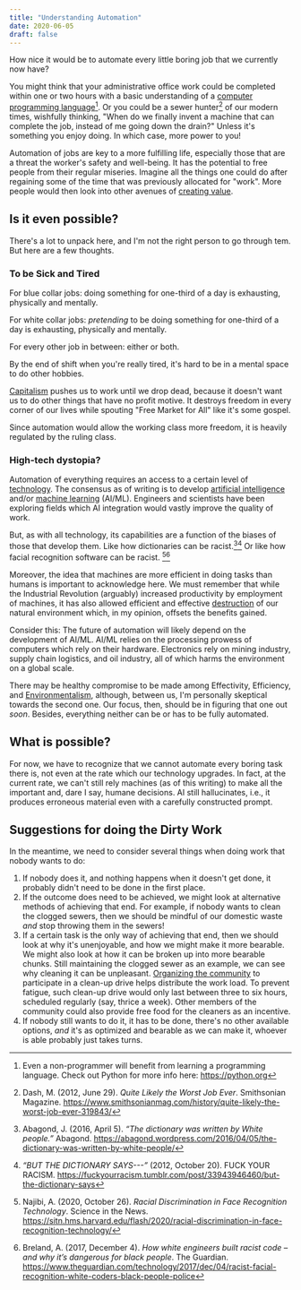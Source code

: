 ```yaml
---
title: "Understanding Automation"
date: 2020-06-05
draft: false
---
```


How nice it would be to automate every little boring job that we
currently now have?

You might think that your administrative office work could be completed
within one or two hours with a basic understanding of a
[computer programming language](/programming)[^python]. Or you could be a sewer
hunter[^sewer hunter] of our modern times, wishfully thinking, "When do
we finally invent a machine that can complete the job, instead of me
going down the drain?" Unless it's something you enjoy doing. In which
case, more power to you!

[^python]: Even a non-programmer will benefit from learning a
programming language. Check out Python for more info here:
https://python.org

[^sewer hunter]: Dash, M. (2012, June 29). *Quite Likely the Worst Job
Ever*. Smithsonian Magazine.
https://www.smithsonianmag.com/history/quite-likely-the-worst-job-ever-319843/

Automation of jobs are key to a more fulfilling life, especially those
that are a threat the worker's safety and well-being. It has the
potential to free people from their regular miseries. Imagine all the
things one could do after regaining some of the time that was previously
allocated for "work". More people would then look into other avenues of
[creating value](/life-value).

## Is it even possible?

There's a lot to unpack here, and I'm not the right person to go through
tem. But here are a few thoughts.

### To be Sick and Tired

For blue collar jobs: doing something for one-third of a day is
exhausting, physically and mentally.

For white collar jobs: *pretending* to be doing something for one-third
of a day is exhausting, physically and mentally.

For every other job in between: either or both.

By the end of shift when you're really tired, it's hard to be in a
mental space to do other hobbies.

[Capitalism](/capitalism) pushes us to work until we drop dead, because
it doesn't want us to do other things that have no profit motive. It
destroys freedom in every corner of our lives while spouting "Free
Market for All" like it's some gospel.

Since automation would allow the working class more freedom, it is
heavily regulated by the ruling class.

### High-tech dystopia?

Automation of everything requires an access to a certain level of
[technology](/technology). The consensus as of writing is to develop
[artificial intelligence](/ai) and/or [machine learning](/ml) (AI/ML).
Engineers and scientists have been exploring fields which AI integration
would vastly improve the quality of work.

But, as with all technology, its capabilities are a function of the
biases of those that develop them. Like how dictionaries can be
racist.[^dict1][^dict2] Or like how facial recognition software can be
racist. [^face1][^face2]

[^dict1]: Abagond, J. (2016, April 5). *“The dictionary was written by
White people.”* Abagond.
https://abagond.wordpress.com/2016/04/05/the-dictionary-was-written-by-white-people/
[^dict2]:*“BUT THE DICTIONARY SAYS---”* (2012, October 20). FUCK YOUR
RACISM.
https://fuckyourracism.tumblr.com/post/33943946460/but-the-dictionary-says
[^face1]: Najibi, A. (2020, October 26). *Racial Discrimination in Face
Recognition Technology*. Science in the News.
https://sitn.hms.harvard.edu/flash/2020/racial-discrimination-in-face-recognition-technology/
[^face2]: Breland, A. (2017, December 4). *How white engineers built
racist code – and why it’s dangerous for black people*. The Guardian.
https://www.theguardian.com/technology/2017/dec/04/racist-facial-recognition-white-coders-black-people-police

Moreover, the idea that machines are more efficient in doing tasks than
humans is important to acknowledge here. We must remember that while the
Industrial Revolution (arguably) increased productivity by employment of
machines, it has also allowed efficient and effective [destruction](/destruction) of our
natural environment which, in my opinion, offsets the benefits gained.

Consider this: The future of automation will likely depend on the
development of AI/ML. AI/ML relies on the processing prowess of
computers which rely on their hardware. Electronics rely on mining
industry, supply chain logistics, and oil industry, all of which harms
the environment on a global scale.

There may be healthy compromise to be made among Effectivity,
Efficiency, and [Environmentalism](/eco-anarchism), although, between
us, I'm personally skeptical towards the second one. Our focus, then,
should be in figuring that one out *soon*. Besides, everything neither
can be or has to be fully automated.

## What is possible?

For now, we have to recognize that we cannot automate every boring task
there is, not even at the rate which our technology upgrades. In fact,
at the current rate, we can't still rely machines (as of this writing)
to make all the important and, dare I say, humane decisions. AI still
hallucinates, i.e., it produces erroneous material even with a carefully
constructed prompt.

## Suggestions for doing the Dirty Work

In the meantime, we need to consider several things when doing work that
nobody wants to do:

1. If nobody does it, and nothing happens when it doesn't get done, it
   probably didn't need to be done in the first place.
2. If the outcome does need to be achieved, we might look at alternative
   methods of achieving that end. For example, if nobody wants to clean
   the clogged sewers, then we should be mindful of our domestic waste
   *and* stop throwing them in the sewers!
3. If a certain task is the only way of achieving that end, then we
   should look at why it's unenjoyable, and how we might make it more
   bearable. We might also look at how it can be broken up into more
   bearable chunks. Still maintaining the clogged sewer as an example,
   we can see why cleaning it can be unpleasant.
   [Organizing the community](/community) to participate in a clean-up drive helps
   distribute the work load. To prevent fatigue, such clean-up drive
   would only last between three to six hours, scheduled regularly (say,
   thrice a week). Other members of the community could also provide
   free food for the cleaners as an incentive.
4. If nobody still wants to do it, it has to be done, there's no other
   available options, *and* it's as optimized and bearable as we can
   make it, whoever is able probably just takes turns.
